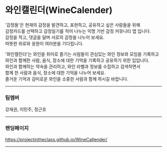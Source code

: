 # 와인캘린더(WineCalender)

'감정들'은 현재의 감정을 발견하고, 표현하고, 공유하고 싶은 사람들을 위해<br>
감정카드를 선택하고 감정일기를 적어 나누는 익명 기반 감정 커뮤니티 앱 입니다.<br>
감정을 적고, 댓글을 달며 서로의 감정을 나누어 보세요.<br>
따뜻한 위로와 응원이 여러분을 기다립니다.

'와인캘린더'는 와인을 취미로 즐기는 사람들이 관심있는 와인 정보와 모임을 기록하고<br>
와인과 함께한 사람, 음식, 장소에 대한 기억을 기록하고 공유하기 위한 입입니다.<br>
와인과 함께하는 약속을 관리하고, 와인 라벨과 정보를 수집하고 검색하면서<br>
함께 한 사람과 음식, 장소에 대한 기억을 나누어 보세요.<br>
즐거운 기억과 감미로운 와인을 소중한 사람과 함께 하시길 바랍니다.<br>

---

### 팀멤버

강재권, 이민주, 정근호

---

### 랜딩페이지

https://projectintheclass.github.io/WineCallender/

---
